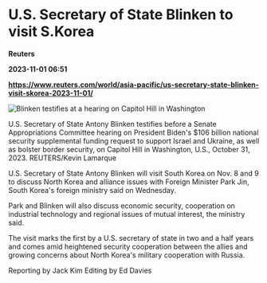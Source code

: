 # U.S. Secretary of State Blinken to visit S.Korea
**Reuters**

**2023-11-01 06:51**

**https://www.reuters.com/world/asia-pacific/us-secretary-state-blinken-visit-skorea-2023-11-01/**

![Blinken testifies at a hearing on Capitol Hill in Washington](https://www.reuters.com/resizer/apDL3IechABl7cyz7g1c2EckF6s=/1920x0/filters:quality(80)/cloudfront-us-east-2.images.arcpublishing.com/reuters/MPU3CHXU3VIONKV5DCK2RJSFRM.jpg)

U.S. Secretary of State Antony Blinken testifies before a Senate Appropriations Committee hearing on President Biden's $106 billion national security supplemental funding request to support Israel and Ukraine, as well as bolster border security, on Capitol Hill in Washington, U.S., October 31, 2023. REUTERS/Kevin Lamarque

U.S. Secretary of State Antony Blinken will visit South Korea on Nov. 8 and 9 to discuss North Korea and alliance issues with Foreign Minister Park Jin, South Korea's foreign ministry said on Wednesday.

Park and Blinken will also discuss economic security, cooperation on industrial technology and regional issues of mutual interest, the ministry said.

The visit marks the first by a U.S. secretary of state in two and a half years and comes amid heightened security cooperation between the allies and growing concerns about North Korea's military cooperation with Russia.

Reporting by Jack Kim Editing by Ed Davies
